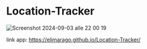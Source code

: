 # Location-Tracker

![Screenshot 2024-09-03 alle 22 00 19](https://github.com/user-attachments/assets/e793f217-8650-4e1c-9167-4b28b601c9ed)

link app: https://elimarago.github.io/Location-Tracker/
